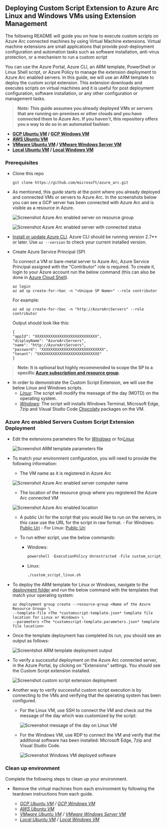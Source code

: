 ## Deploying Custom Script Extension to Azure Arc Linux and Windows VMs using Extension Management

The following README will guide you on how to execute custom scripts on Azure Arc connected machines by using Virtual Machine extensions. Virtual machine extensions are small applications that provide post-deployment configuration and automation tasks such as software installation, anti-virus protection, or a mechanism to run a custom script

You can use the Azure Portal, Azure CLI, an ARM template, PowerShell or Linux Shell script, or Azure Policy to manage the extension deployment to Azure Arc enabled servers. In this guide, we will use an ARM template to deploy the custom script extension. This extension downloads and executes scripts on virtual machines and it is useful for post deployment configuration, software installation, or any other configuration or management tasks.

> **Note: This guide assumes you already deployed VMs or servers that are running on-premises or other clouds and you have connected them to Azure Arc. If you haven't, this repository offers you a way to do so in an automated fashion:**

* **[GCP Ubuntu VM](gcp_terraform_ubuntu.md) / [GCP Windows VM](gcp_terraform_windows.md)**
* **[AWS Ubuntu VM](aws_terraform_ubuntu.md)**
* **[VMware Ubuntu VM](vmware_terraform_ubuntu.md) / [VMware Windows Server VM](vmware_terraform_winsrv.md)**
* **[Local Ubuntu VM](local_vagrant_ubuntu.md) / [Local Windows VM](local_vagrant_windows.md)**

### Prerequisites

* Clone this repo

    ```console
    git clone https://github.com/microsoft/azure_arc.git
    ```

* As mentioned, this guide starts at the point where you already deployed and connected VMs or servers to Azure Arc. In the screenshots below you can see a GCP server has been connected with Azure Arc and is visible as a resource in Azure.

    ![Screenshot Azure Arc enabled server on resource group](../img/vm_extension_customscript/01.png)

    ![Screenshot Azure Arc enabled server with connected status](../img/vm_extension_customscript/02.png)

* [Install or update Azure CLI](https://docs.microsoft.com/en-us/cli/azure/install-azure-cli?view=azure-cli-latest). Azure CLI should be running version 2.7** or later. Use ```az --version``` to check your current installed version.

* Create Azure Service Principal (SP)

    To connect a VM or bare-metal server to Azure Arc, Azure Service Principal assigned with the "Contributor" role is required. To create it, login to your Azure account run the below command (this can also be done in [Azure Cloud Shell](https://shell.azure.com/)).

    ```console
    az login
    az ad sp create-for-rbac -n "<Unique SP Name>" --role contributor
    ```

    For example:

    ```console
    az ad sp create-for-rbac -n "http://AzureArcServers" --role contributor
    ```

    Output should look like this:

    ```console
    {
    "appId": "XXXXXXXXXXXXXXXXXXXXXXXXXXXX",
    "displayName": "AzureArcServers",
    "name": "http://AzureArcServers",
    "password": "XXXXXXXXXXXXXXXXXXXXXXXXXXXX",
    "tenant": "XXXXXXXXXXXXXXXXXXXXXXXXXXXX"
    }
    ```

> **Note: It is optional but highly recommended to scope the SP to a specific [Azure subscription and resource group](https://docs.microsoft.com/en-us/cli/azure/ad/sp?view=azure-cli-latest).**

* In order to demonstrate the Custom Script Extension, we will use the below Linux and Windows scripts.
  * [*Linux*](../scripts/custom_script_linux.sh): The script will modify the message of the day (MOTD) on the operating system.
  * [*Windows*](../scripts/custom_script_windows.ps1): The script will installs Windows Terminal, Microsoft Edge, 7zip and Visual Studio Code [Chocolaty](https://chocolatey.org/) packages on the VM.

### Azure Arc enabled Servers Custom Script Extension Deployment

* Edit the extensions parameters file for [*Windows*](../extensions/arm/customscript-templatewindows.parameters.json) or for[*Linux*](../extensions/arm/customscript-templatewindows.parameters.json)

   ![Screenshot ARM template parameters file](../img/vm_extension_customscript/03.png)

* To match your environment configuration, you will need to provide the following information:

  * The VM name as it is registered in Azure Arc

   ![Screenshot Azure Arc enabled server computer name](../img/vm_extension_customscript/04.png)

  * The location of the resource group where you registered the Azure Arc connected VM  

   ![Screenshot Azure Arc enabled location](../img/vm_extension_customscript/05.png)

  * A public Uri for the script that you would like to run on the servers, in this case use the URL for the script in raw format.
        - For Windows: [Public Uri](https://raw.githubusercontent.com/microsoft/azure_arc/main/azure_arc_servers_jumpstart/scripts/custom_script_windows.ps1)
        - For Linux: [Public Uri](https://raw.githubusercontent.com/microsoft/azure_arc/main/azure_arc_servers_jumpstart/scripts/custom_script_linux.sh)

  * To run either script, use the below commands:

    * Windows:

         ```powershell
         powershell -ExecutionPolicy Unrestricted -File custom_script_windows.ps1
         ```

    * Linux:

         ```bash
         ./custom_script_linux.sh
         ```

* To deploy the ARM template for Linux or Windows, navigate to the [deployment folder](../extensions/arm) and run the below command with the templates that match your operating system:

    ```console
    az deployment group create --resource-group <Name of the Azure Resource Group> \
    --template-file <The *customscript-template.json* template file location for Linux or Windows> \
    --parameters <The *customscript-template.parameters.json* template file location>
    ```

* Once the template deployment has completed its run, you should see an output as follows:

    ![Screentshot ARM template deployment output](../img/vm_extension_customscript/06.png)

* To verify a successful deployment on the Azure Arc connected server, in the Azure Portal, by clicking on "Extensions" settings. You should see the Custom Script extension installed.

    ![Screenshot custom script extension deployment](../img/vm_extension_customscript/07.png)

* Another way to verify successful custom script execution is by connecting to the VMs and verifying that the operating system has been configured.

  * For the Linux VM, use SSH to connect the VM and check out the message of the day which was customized by the script:

    ![Screenshot message of the day on Linux VM](../img/vm_extension_customscript/08.png)

  * For the Windows VM, use RDP to connect the VM and verify that the additional software has been installed: Microsoft Edge, 7zip and Visual Studio Code.

    ![Screenshot Windows VM deployed software](../img/vm_extension_customscript/09.png)

### Clean up environment

Complete the following steps to clean up your environment.

* Remove the virtual machines from each environment by following the teardown instructions from each guide.

  * *[GCP Ubuntu VM](gcp_terraform_ubuntu.md) / [GCP Windows VM](gcp_terraform_windows.md)*
  * *[AWS Ubuntu VM](aws_terraform_ubuntu.md)*
  * *[VMware Ubuntu VM](vmware_terraform_ubuntu.md) / [VMware Windows Server VM](vmware_terraform_winsrv.md)*
  * *[Local Ubuntu VM](local_vagrant_ubuntu.md) / [Local Windows VM](local_vagrant_windows.md)*
